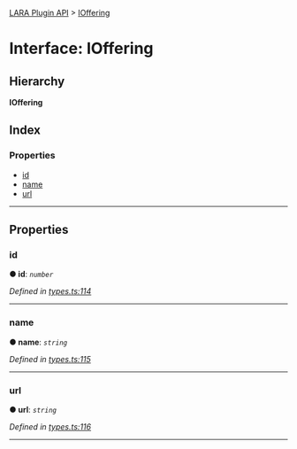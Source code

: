 [LARA Plugin API](../README.md) > [IOffering](../interfaces/ioffering.md)

# Interface: IOffering

## Hierarchy

**IOffering**

## Index

### Properties

* [id](ioffering.md#id)
* [name](ioffering.md#name)
* [url](ioffering.md#url)

---

## Properties

<a id="id"></a>

###  id

**● id**: *`number`*

*Defined in [types.ts:114](https://github.com/concord-consortium/lara/blob/d238af32/lara-typescript/src/plugin-api/types.ts#L114)*

___
<a id="name"></a>

###  name

**● name**: *`string`*

*Defined in [types.ts:115](https://github.com/concord-consortium/lara/blob/d238af32/lara-typescript/src/plugin-api/types.ts#L115)*

___
<a id="url"></a>

###  url

**● url**: *`string`*

*Defined in [types.ts:116](https://github.com/concord-consortium/lara/blob/d238af32/lara-typescript/src/plugin-api/types.ts#L116)*

___

